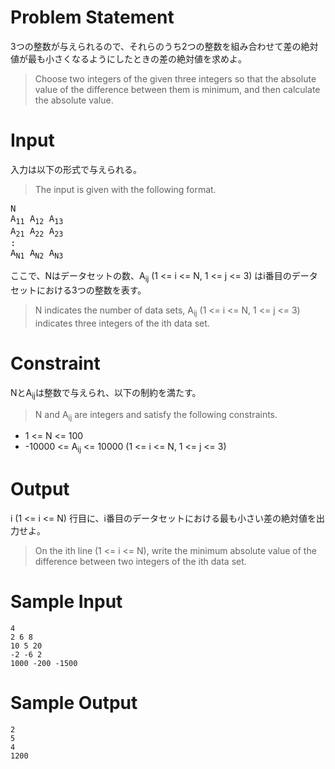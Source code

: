 Problem Statement
==

3つの整数が与えられるので、それらのうち2つの整数を組み合わせて差の絶対値が最も小さくなるようにしたときの差の絶対値を求めよ。

> Choose two integers of the given three integers so that the absolute value of the difference between them is minimum, and then calculate the absolute value.

Input
==
入力は以下の形式で与えられる。

> The input is given with the following format.

<pre>
N
A<sub>11</sub> A<sub>12</sub> A<sub>13</sub>
A<sub>21</sub> A<sub>22</sub> A<sub>23</sub>
:
A<sub>N1</sub> A<sub>N2</sub> A<sub>N3</sub>
</pre>

ここで、Nはデータセットの数、A<sub>ij</sub> (1 <= i <= N, 1 <= j <= 3) はi番目のデータセットにおける3つの整数を表す。

> N indicates the number of data sets, A<sub>ij</sub> (1 <= i <= N, 1 <= j <= 3) indicates three integers of the ith data set.

Constraint
==
NとA<sub>ij</sub>は整数で与えられ、以下の制約を満たす。

> N and A<sub>ij</sub> are integers and satisfy the following constraints.

* 1 <= N <= 100
* -10000 <= A<sub>ij</sub> <= 10000 (1 <= i <= N, 1 <= j <= 3)

Output
==
i (1 <= i <= N) 行目に、i番目のデータセットにおける最も小さい差の絶対値を出力せよ。

> On the ith line (1 <= i <= N), write the minimum absolute value of the difference between two integers of the ith data set.

Sample Input
==

```
4
2 6 8
10 5 20
-2 -6 2
1000 -200 -1500
```

Sample Output
==
```
2
5
4
1200
```

